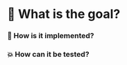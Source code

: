 # :tophat: What is the goal?



### :memo: How is it implemented?



### :boom: How can it be tested?

